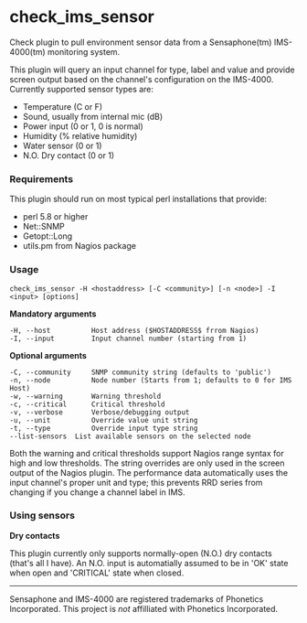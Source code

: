 # check_ims_sensor

Check plugin to pull environment sensor data from a Sensaphone(tm) IMS-4000(tm) monitoring system.

This plugin will query an input channel for type, label and value and provide screen output based on the channel's configuration on the IMS-4000. Currently supported sensor types are:

* Temperature (C or F)
* Sound, usually from internal mic (dB)
* Power input (0 or 1, 0 is normal)
* Humidity (% relative humidity)
* Water sensor (0 or 1)
* N.O. Dry contact (0 or 1)

### Requirements

This plugin should run on most typical perl installations that provide:

* perl 5.8 or higher
* Net::SNMP
* Getopt::Long
* utils.pm from Nagios package

### Usage

    check_ims_sensor -H <hostaddress> [-C <community>] [-n <node>] -I <input> [options]

**Mandatory arguments**

    -H, --host          Host address ($HOSTADDRESS$ frrom Nagios)
    -I, --input         Input channel number (starting from 1)

**Optional arguments**

    -C, --community     SNMP community string (defaults to 'public')
    -n, --node          Node number (Starts from 1; defaults to 0 for IMS Host)
    -w, --warning       Warning threshold
    -c, --critical      Critical threshold
    -v, --verbose       Verbose/debugging output
    -u, --unit          Override value unit string
    -t, --type          Override input type string
    --list-sensors	List available sensors on the selected node

Both the warning and critical thresholds support Nagios range syntax for high and low thresholds. The string overrides are only used in the screen output of the Nagios plugin. The performance data automatically uses the input channel's proper unit and type; this prevents RRD series from changing if you change a channel label in IMS.

### Using sensors

**Dry contacts**

This plugin currently only supports normally-open (N.O.) dry contacts (that's all I have). An N.O. input is automatially assumed to be in 'OK' state when open and 'CRITICAL' state when closed.

---
Sensaphone and IMS-4000 are registered trademarks of Phonetics Incorporated. This project is *not* affilliated with Phonetics Incorporated.
